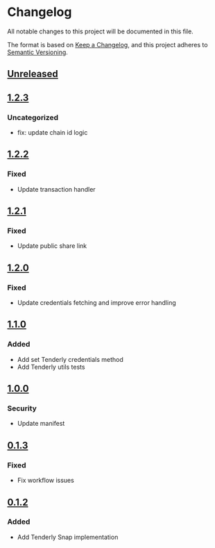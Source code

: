 # Changelog
All notable changes to this project will be documented in this file.

The format is based on [Keep a Changelog](https://keepachangelog.com/en/1.0.0/),
and this project adheres to [Semantic Versioning](https://semver.org/spec/v2.0.0.html).

## [Unreleased]

## [1.2.3]
### Uncategorized
- fix: update chain id logic

## [1.2.2]
### Fixed
- Update transaction handler

## [1.2.1]
### Fixed
- Update public share link

## [1.2.0]
### Fixed
- Update credentials fetching and improve error handling

## [1.1.0]
### Added
- Add set Tenderly credentials method
- Add Tenderly utils tests

## [1.0.0]
### Security
- Update manifest

## [0.1.3]
### Fixed
- Fix workflow issues

## [0.1.2]
### Added
- Add Tenderly Snap implementation

[Unreleased]: https://github.com/Tenderly/tenderly-snap/compare/v1.2.3...HEAD
[1.2.3]: https://github.com/Tenderly/tenderly-snap/compare/v1.2.2...v1.2.3
[1.2.2]: https://github.com/Tenderly/tenderly-snap/compare/v1.2.1...v1.2.2
[1.2.1]: https://github.com/Tenderly/tenderly-snap/compare/v1.2.0...v1.2.1
[1.2.0]: https://github.com/Tenderly/tenderly-snap/compare/v1.1.0...v1.2.0
[1.1.0]: https://github.com/Tenderly/tenderly-snap/compare/v1.0.0...v1.1.0
[1.0.0]: https://github.com/Tenderly/tenderly-snap/compare/v0.1.3...v1.0.0
[0.1.3]: https://github.com/Tenderly/tenderly-snap/compare/v0.1.2...v0.1.3
[0.1.2]: https://github.com/Tenderly/tenderly-snap/releases/tag/v0.1.2

